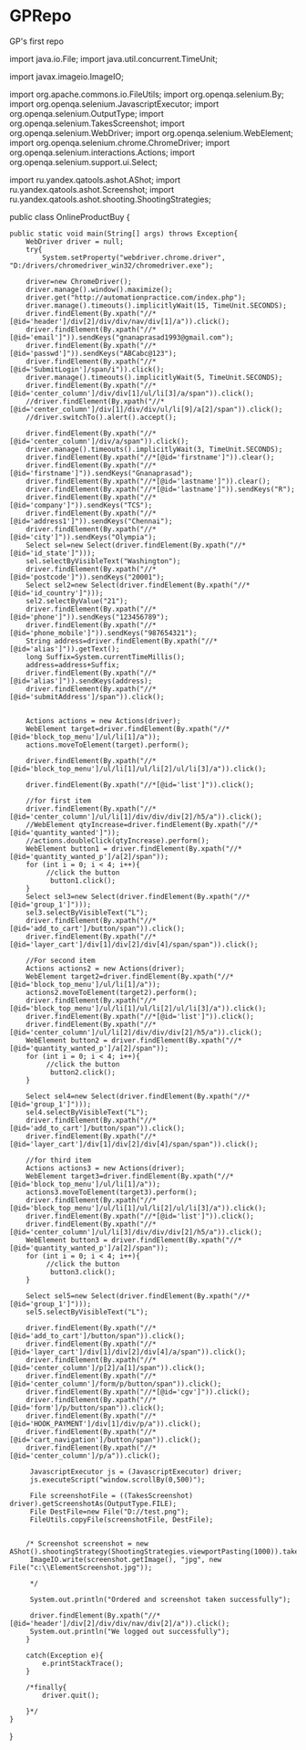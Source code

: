 # GPRepo
GP's first repo


import java.io.File;
import java.util.concurrent.TimeUnit;

import javax.imageio.ImageIO;



import org.apache.commons.io.FileUtils;
import org.openqa.selenium.By;
import org.openqa.selenium.JavascriptExecutor;
import org.openqa.selenium.OutputType;
import org.openqa.selenium.TakesScreenshot;
import org.openqa.selenium.WebDriver;
import org.openqa.selenium.WebElement;
import org.openqa.selenium.chrome.ChromeDriver;
import org.openqa.selenium.interactions.Actions;
import org.openqa.selenium.support.ui.Select;

import ru.yandex.qatools.ashot.AShot;
import ru.yandex.qatools.ashot.Screenshot;
import ru.yandex.qatools.ashot.shooting.ShootingStrategies;

public class OnlineProductBuy {

	public static void main(String[] args) throws Exception{
		WebDriver driver = null;
		try{
			System.setProperty("webdriver.chrome.driver", "D:/drivers/chromedriver_win32/chromedriver.exe");
		
		driver=new ChromeDriver();
		driver.manage().window().maximize();
		driver.get("http://automationpractice.com/index.php");
		driver.manage().timeouts().implicitlyWait(15, TimeUnit.SECONDS);
		driver.findElement(By.xpath("//*[@id='header']/div[2]/div/div/nav/div[1]/a")).click();
		driver.findElement(By.xpath("//*[@id='email']")).sendKeys("gnanaprasad1993@gmail.com");
		driver.findElement(By.xpath("//*[@id='passwd']")).sendKeys("ABCabc@123");
		driver.findElement(By.xpath("//*[@id='SubmitLogin']/span/i")).click();
		driver.manage().timeouts().implicitlyWait(5, TimeUnit.SECONDS);
		driver.findElement(By.xpath("//*[@id='center_column']/div/div[1]/ul/li[3]/a/span")).click();
		//driver.findElement(By.xpath("//*[@id='center_column']/div[1]/div/div/ul/li[9]/a[2]/span")).click();
		//driver.switchTo().alert().accept();
		
		driver.findElement(By.xpath("//*[@id='center_column']/div/a/span")).click();
		driver.manage().timeouts().implicitlyWait(3, TimeUnit.SECONDS);
		driver.findElement(By.xpath("//*[@id='firstname']")).clear();
		driver.findElement(By.xpath("//*[@id='firstname']")).sendKeys("Gnanaprasad");
		driver.findElement(By.xpath("//*[@id='lastname']")).clear();
		driver.findElement(By.xpath("//*[@id='lastname']")).sendKeys("R");
		driver.findElement(By.xpath("//*[@id='company']")).sendKeys("TCS");
		driver.findElement(By.xpath("//*[@id='address1']")).sendKeys("Chennai");
		driver.findElement(By.xpath("//*[@id='city']")).sendKeys("Olympia");
		Select sel=new Select(driver.findElement(By.xpath("//*[@id='id_state']")));
		sel.selectByVisibleText("Washington");
		driver.findElement(By.xpath("//*[@id='postcode']")).sendKeys("20001");
		Select sel2=new Select(driver.findElement(By.xpath("//*[@id='id_country']")));
		sel2.selectByValue("21");
		driver.findElement(By.xpath("//*[@id='phone']")).sendKeys("123456789");
		driver.findElement(By.xpath("//*[@id='phone_mobile']")).sendKeys("987654321");
		String address=driver.findElement(By.xpath("//*[@id='alias']")).getText();
		long Suffix=System.currentTimeMillis();
		address=address+Suffix;
		driver.findElement(By.xpath("//*[@id='alias']")).sendKeys(address);
		driver.findElement(By.xpath("//*[@id='submitAddress']/span")).click();
		
		
		Actions actions = new Actions(driver);
		WebElement target=driver.findElement(By.xpath("//*[@id='block_top_menu']/ul/li[1]/a"));
		actions.moveToElement(target).perform();
		
		driver.findElement(By.xpath("//*[@id='block_top_menu']/ul/li[1]/ul/li[2]/ul/li[3]/a")).click();
		
		driver.findElement(By.xpath("//*[@id='list']")).click();
		
		//for first item
		driver.findElement(By.xpath("//*[@id='center_column']/ul/li[1]/div/div/div[2]/h5/a")).click();
		//WebElement qtyIncrease=driver.findElement(By.xpath("//*[@id='quantity_wanted']"));
		//actions.doubleClick(qtyIncrease).perform();
		WebElement button1 = driver.findElement(By.xpath("//*[@id='quantity_wanted_p']/a[2]/span"));
		for (int i = 0; i < 4; i++){
			 //click the button
			  button1.click();
		}
		Select sel3=new Select(driver.findElement(By.xpath("//*[@id='group_1']")));
		sel3.selectByVisibleText("L");
		driver.findElement(By.xpath("//*[@id='add_to_cart']/button/span")).click();
		driver.findElement(By.xpath("//*[@id='layer_cart']/div[1]/div[2]/div[4]/span/span")).click();
		
		//For second item
		Actions actions2 = new Actions(driver);
		WebElement target2=driver.findElement(By.xpath("//*[@id='block_top_menu']/ul/li[1]/a"));
		actions2.moveToElement(target2).perform();
		driver.findElement(By.xpath("//*[@id='block_top_menu']/ul/li[1]/ul/li[2]/ul/li[3]/a")).click();
		driver.findElement(By.xpath("//*[@id='list']")).click();
		driver.findElement(By.xpath("//*[@id='center_column']/ul/li[2]/div/div/div[2]/h5/a")).click();
		WebElement button2 = driver.findElement(By.xpath("//*[@id='quantity_wanted_p']/a[2]/span"));
		for (int i = 0; i < 4; i++){
			 //click the button
			  button2.click();
		}
		
		Select sel4=new Select(driver.findElement(By.xpath("//*[@id='group_1']")));
		sel4.selectByVisibleText("L");
		driver.findElement(By.xpath("//*[@id='add_to_cart']/button/span")).click();
		driver.findElement(By.xpath("//*[@id='layer_cart']/div[1]/div[2]/div[4]/span/span")).click();
		  
		//for third item
		Actions actions3 = new Actions(driver);
		WebElement target3=driver.findElement(By.xpath("//*[@id='block_top_menu']/ul/li[1]/a"));
		actions3.moveToElement(target3).perform();
		driver.findElement(By.xpath("//*[@id='block_top_menu']/ul/li[1]/ul/li[2]/ul/li[3]/a")).click();
		driver.findElement(By.xpath("//*[@id='list']")).click();
		driver.findElement(By.xpath("//*[@id='center_column']/ul/li[3]/div/div/div[2]/h5/a")).click();
		WebElement button3 = driver.findElement(By.xpath("//*[@id='quantity_wanted_p']/a[2]/span"));
		for (int i = 0; i < 4; i++){
			 //click the button
			  button3.click();
		}
		
		Select sel5=new Select(driver.findElement(By.xpath("//*[@id='group_1']")));
		sel5.selectByVisibleText("L");
		
		driver.findElement(By.xpath("//*[@id='add_to_cart']/button/span")).click();
		driver.findElement(By.xpath("//*[@id='layer_cart']/div[1]/div[2]/div[4]/a/span")).click();
		driver.findElement(By.xpath("//*[@id='center_column']/p[2]/a[1]/span")).click();
		driver.findElement(By.xpath("//*[@id='center_column']/form/p/button/span")).click();
		driver.findElement(By.xpath("//*[@id='cgv']")).click();
		driver.findElement(By.xpath("//*[@id='form']/p/button/span")).click();
		driver.findElement(By.xpath("//*[@id='HOOK_PAYMENT']/div[1]/div/p/a")).click();
		driver.findElement(By.xpath("//*[@id='cart_navigation']/button/span")).click();
		driver.findElement(By.xpath("//*[@id='center_column']/p/a")).click();
		
		 JavascriptExecutor js = (JavascriptExecutor) driver;
		 js.executeScript("window.scrollBy(0,500)");
		 
		 File screenshotFile = ((TakesScreenshot) driver).getScreenshotAs(OutputType.FILE);
		 File DestFile=new File("D://test.png");
		 FileUtils.copyFile(screenshotFile, DestFile);
		 
		 
		/* Screenshot screenshot = new AShot().shootingStrategy(ShootingStrategies.viewportPasting(1000)).takeScreenshot(driver);
		 ImageIO.write(screenshot.getImage(), "jpg", new File("c:\\ElementScreenshot.jpg"));
		 
		 */
		 
		 System.out.println("Ordered and screenshot taken successfully");
		 
		 driver.findElement(By.xpath("//*[@id='header']/div[2]/div/div/nav/div[2]/a")).click();
		 System.out.println("We logged out successfully");
		}
		
		catch(Exception e){
			e.printStackTrace();
		}
		 
		/*finally{
			driver.quit();
			
		}*/
	}

}

